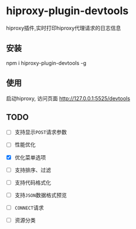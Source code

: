 # hiproxy-plugin-devtools

 hiproxy插件,实时打印hiproxy代理请求的日志信息
 
 
## 安装

 npm i hiproxy-plugin-devtools -g
 
 
## 使用

 启动hiproxy, 访问页面 http://127.0.0.1:5525/devtools

## TODO

- [ ] 支持显示`POST`请求参数
- [ ] 性能优化
- [x] 优化菜单选项
- [ ] 支持排序、过滤
- [ ] 支持代码格式化
- [ ] 支持`JSON`数据格式预览
- [ ] `CONNECT`请求
- [ ] 资源分类


